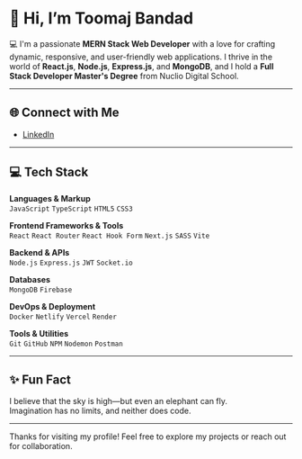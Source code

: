 # 👋 Hi, I’m Toomaj Bandad

💻 I'm a passionate **MERN Stack Web Developer** with a love for crafting dynamic, responsive, and user-friendly web applications. I thrive in the world of **React.js**, **Node.js**, **Express.js**, and **MongoDB**, and I hold a **Full Stack Developer Master's Degree** from Nuclio Digital School.

---

## 🌐 Connect with Me
- [LinkedIn](https://www.linkedin.com/in/toomaj-bandad/)

---

## 💻 Tech Stack

**Languages & Markup**  
`JavaScript` `TypeScript` `HTML5` `CSS3`

**Frontend Frameworks & Tools**  
`React` `React Router` `React Hook Form` `Next.js` `SASS` `Vite`

**Backend & APIs**  
`Node.js` `Express.js` `JWT` `Socket.io`

**Databases**  
`MongoDB` `Firebase`

**DevOps & Deployment**  
`Docker` `Netlify` `Vercel` `Render`

**Tools & Utilities**  
`Git` `GitHub` `NPM` `Nodemon` `Postman`

---


## ✨ Fun Fact
I believe that the sky is high—but even an elephant can fly.  
Imagination has no limits, and neither does code.

---

Thanks for visiting my profile! Feel free to explore my projects or reach out for collaboration.

